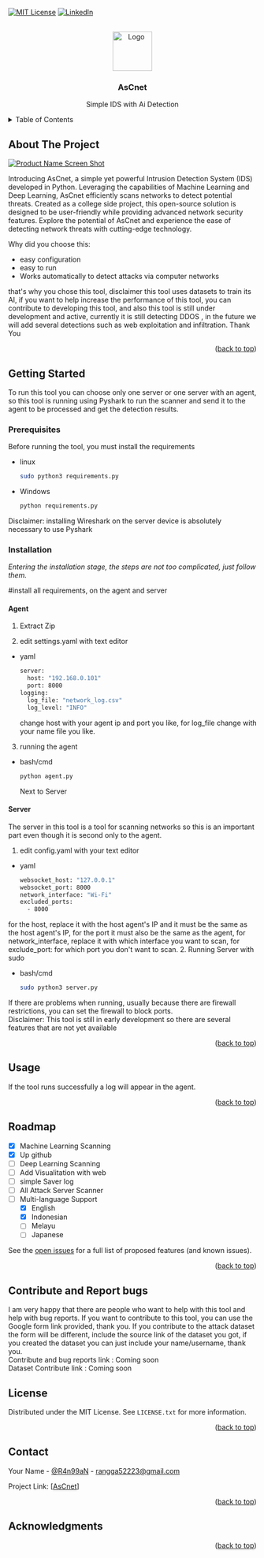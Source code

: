 <!-- Improved compatibility of back to top link: See: https://github.com/othneildrew/Best-README-Template/pull/73 -->
<a id="readme-top"></a>
<!--
*** Thanks for checking out the Best-README-Template. If you have a suggestion
*** that would make this better, please fork the repo and create a pull request
*** or simply open an issue with the tag "enhancement".
*** Don't forget to give the project a star!
*** Thanks again! Now go create something AMAZING! :D
-->



<!-- PROJECT SHIELDS -->
<!--
*** I'm using markdown "reference style" links for readability.
*** Reference links are enclosed in brackets [ ] instead of parentheses ( ).
*** See the bottom of this document for the declaration of the reference variables
*** for contributors-url, forks-url, etc. This is an optional, concise syntax you may use.
*** https://www.markdownguide.org/basic-syntax/#reference-style-links
-->
[![MIT License][license-shield]][license-url]
[![LinkedIn][linkedin-shield]][linkedin-url]



<!-- PROJECT LOGO -->
<br />
<div align="center">
  <a href="https://github.com/othneildrew/Best-README-Template">
    <img src="images/logo.png" alt="Logo" width="80" height="80">
  </a>

  <h3 align="center">AsCnet</h3>

  <p align="center">
    Simple IDS with Ai Detection
  </p>
</div>



<!-- TABLE OF CONTENTS -->
<details>
  <summary>Table of Contents</summary>
  <ol>
    <li>
      <a href="#about-the-project">About The Project</a>
    </li>
    <li>
      <a href="#getting-started">Getting Started</a>
      <ul>
        <li><a href="#prerequisites">Prerequisites</a></li>
        <li><a href="#installation">Installation</a></li>
      </ul>
    </li>
    <li><a href="#usage">Usage</a></li>
    <li><a href="#roadmap">Roadmap</a></li>
    <li><a href="#contributing">Contributing</a></li>
    <li><a href="#license">License</a></li>
    <li><a href="#contact">Contact</a></li>
    <li><a href="#acknowledgments">Acknowledgments</a></li>
  </ol>
</details>



<!-- ABOUT THE PROJECT -->
## About The Project

[![Product Name Screen Shot][product-screenshot]](https://example.com)

Introducing AsCnet, a simple yet powerful Intrusion Detection System (IDS) developed in Python. Leveraging the capabilities of Machine Learning and Deep Learning, AsCnet efficiently scans networks to detect potential threats. Created as a college side project, this open-source solution is designed to be user-friendly while providing advanced network security features. Explore the potential of AsCnet and experience the ease of detecting network threats with cutting-edge technology.

Why did you choose this:
* easy configuration
* easy to run
* Works automatically to detect attacks via computer networks

that's why you chose this tool, disclaimer this tool uses datasets to train its AI, if you want to help increase the performance of this tool, you can contribute to developing this tool, and also this tool is still under development and active, currently it is still detecting DDOS , in the future we will add several detections such as web exploitation and infiltration. Thank You


<p align="right">(<a href="#readme-top">back to top</a>)</p>




<!-- GETTING STARTED -->
## Getting Started

To run this tool you can choose only one server or one server with an agent, so this tool is running using Pyshark to run the scanner and send it to the agent to be processed and get the detection results.

### Prerequisites

Before running the tool, you must install the requirements
* linux
  ```sh
  sudo python3 requirements.py
  ```
* Windows
  ```sh
  python requirements.py
  ```
Disclaimer: installing Wireshark on the server device is absolutely necessary to use Pyshark

### Installation

_Entering the installation stage, the steps are not too complicated, just follow them._

#install all requirements, on the agent and server
#### Agent
1.  Extract Zip

2.  edit settings.yaml with text editor
* yaml
  ```sh
  server:
    host: "192.168.0.101"
    port: 8000
  logging:
    log_file: "network_log.csv"
    log_level: "INFO"
  ```
  change host with your agent ip and port you like, for log_file change with your name file you like.

3.  running the agent
* bash/cmd
  ```sh
  python agent.py
  ```
  Next to Server
#### Server
The server in this tool is a tool for scanning networks so this is an important part even though it is second only to the agent.
1.  edit config.yaml with your text editor
* yaml
  ```sh
  websocket_host: "127.0.0.1"
  websocket_port: 8000
  network_interface: "Wi-Fi"
  excluded_ports:
    - 8000
  ```
for the host, replace it with the host agent's IP and it must be the same as the host agent's IP, for the port it must also be the same as the agent, for network_interface, replace it with which interface you want to scan, for exclude_port: for which port you don't want to scan.
2.  Running Server with sudo
* bash/cmd
  ```sh
  sudo python3 server.py
  ```
If there are problems when running, usually because there are firewall restrictions, you can set the firewall to block ports.
</br>
Disclaimer: This tool is still in early development so there are several features that are not yet available
<p align="right">(<a href="#readme-top">back to top</a>)</p>

<!-- USAGE EXAMPLES -->
## Usage

If the tool runs successfully a log will appear in the agent.


<p align="right">(<a href="#readme-top">back to top</a>)</p>



<!-- ROADMAP -->
## Roadmap

- [x] Machine Learning Scanning
- [x] Up github
- [ ] Deep Learning Scanning
- [ ] Add Visualitation with web
- [ ] simple Saver log
- [ ] All Attack Server Scanner
- [ ] Multi-language Support
    - [x] English
    - [x] Indonesian
    - [ ] Melayu
    - [ ] Japanese

See the [open issues](https://github.com/Rangga52223/AsCnet/issues) for a full list of proposed features (and known issues).

<p align="right">(<a href="#readme-top">back to top</a>)</p>



<!-- CONTRIBUTING -->
## Contribute and Report bugs 

I am very happy that there are people who want to help with this tool and help with bug reports. If you want to contribute to this tool, you can use the Google form link provided, thank you.
If you contribute to the attack dataset the form will be different, include the source link of the dataset you got, if you created the dataset you can just include your name/username, thank you.
<br>
Contribute and bug reports link : Coming soon
<br>
Dataset Contribute link : Coming soon

<!-- LICENSE -->
## License

Distributed under the MIT License. See `LICENSE.txt` for more information.

<p align="right">(<a href="#readme-top">back to top</a>)</p>



<!-- CONTACT -->
## Contact

Your Name - [@R4n99aN](https://x.com/R4n99aN) - rangga52223@gmail.com

Project Link: [[AsCnet](https://github.com/Rangga52223/AsCnet)]

<p align="right">(<a href="#readme-top">back to top</a>)</p>



<!-- ACKNOWLEDGMENTS -->
## Acknowledgments


<p align="right">(<a href="#readme-top">back to top</a>)</p>



<!-- MARKDOWN LINKS & IMAGES -->
<!-- https://www.markdownguide.org/basic-syntax/#reference-style-links -->
[contributors-shield]: https://img.shields.io/github/contributors/othneildrew/Best-README-Template.svg?style=for-the-badge
[contributors-url]: https://github.com/othneildrew/Best-README-Template/graphs/contributors
[forks-shield]: https://img.shields.io/github/forks/othneildrew/Best-README-Template.svg?style=for-the-badge
[forks-url]: https://github.com/othneildrew/Best-README-Template/network/members
[stars-shield]: https://img.shields.io/github/stars/othneildrew/Best-README-Template.svg?style=for-the-badge
[stars-url]: https://github.com/othneildrew/Best-README-Template/stargazers
[issues-shield]: https://img.shields.io/github/issues/othneildrew/Best-README-Template.svg?style=for-the-badge
[issues-url]: https://github.com/othneildrew/Best-README-Template/issues
[license-shield]: https://img.shields.io/github/license/othneildrew/Best-README-Template.svg?style=for-the-badge
[license-url]: https://github.com/othneildrew/Best-README-Template/blob/master/LICENSE.txt
[linkedin-shield]: https://img.shields.io/badge/-LinkedIn-black.svg?style=for-the-badge&logo=linkedin&colorB=555
[linkedin-url]: https://linkedin.com/in/rangga-wahyu-nugroho-869352224/
[product-screenshot]: images/screenshot.png

